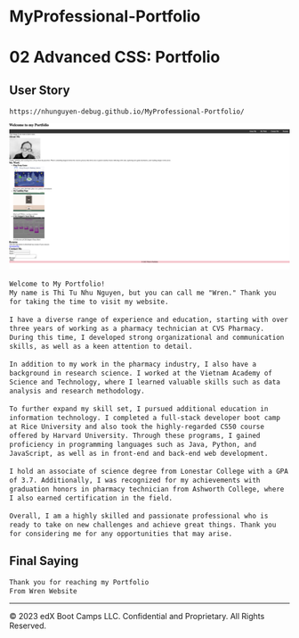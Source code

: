 # MyProfessional-Portfolio
# 02 Advanced CSS: Portfolio
## User Story
```This is my deployed link: 
https://nhunguyen-debug.github.io/MyProfessional-Portfolio/
```
![My information about my name, experience and every thing](./assets/images/deployedimage.png)


```
Welcome to My Portfolio! 
My name is Thi Tu Nhu Nguyen, but you can call me "Wren." Thank you for taking the time to visit my website.

I have a diverse range of experience and education, starting with over three years of working as a pharmacy technician at CVS Pharmacy. During this time, I developed strong organizational and communication skills, as well as a keen attention to detail.

In addition to my work in the pharmacy industry, I also have a background in research science. I worked at the Vietnam Academy of Science and Technology, where I learned valuable skills such as data analysis and research methodology.

To further expand my skill set, I pursued additional education in information technology. I completed a full-stack developer boot camp at Rice University and also took the highly-regarded CS50 course offered by Harvard University. Through these programs, I gained proficiency in programming languages such as Java, Python, and JavaScript, as well as in front-end and back-end web development.

I hold an associate of science degree from Lonestar College with a GPA of 3.7. Additionally, I was recognized for my achievements with graduation honors in pharmacy technician from Ashworth College, where I also earned certification in the field.

Overall, I am a highly skilled and passionate professional who is ready to take on new challenges and achieve great things. Thank you for considering me for any opportunities that may arise.
```
## Final Saying
```
Thank you for reaching my Portfolio
From Wren Website
```
- - -
© 2023 edX Boot Camps LLC. Confidential and Proprietary. All Rights Reserved.
